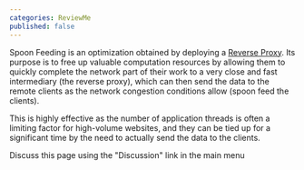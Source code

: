 ```yaml
---
categories: ReviewMe
published: false
---
```

Spoon Feeding is an optimization obtained by deploying a [Reverse
Proxy](/SquidFaq/ReverseProxy).
Its purpose is to free up valuable computation resources by allowing
them to quickly complete the network part of their work to a very close
and fast intermediary (the reverse proxy), which can then send the data
to the remote clients as the network congestion conditions allow (spoon
feed the clients).

This is highly effective as the number of application threads is often a
limiting factor for high-volume websites, and they can be tied up for a
significant time by the need to actually send the data to the clients.

Discuss this page using the "Discussion" link in the main menu

